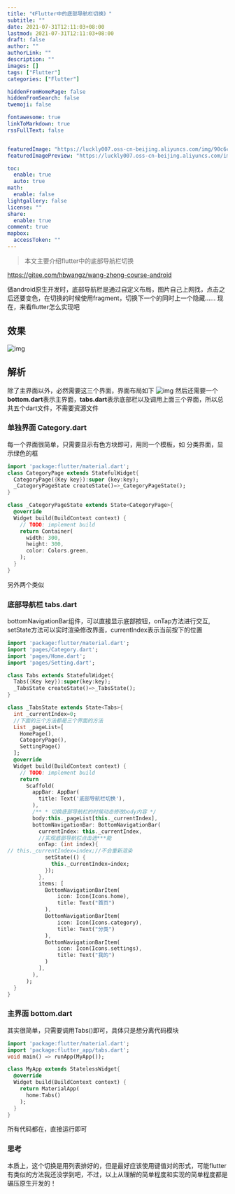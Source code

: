```yaml
---
title: "《Flutter中的底部导航栏切换》"
subtitle: ""
date: 2021-07-31T12:11:03+08:00
lastmod: 2021-07-31T12:11:03+08:00
draft: false
author: ""
authorLink: ""
description: ""
images: []
tags: ["Flutter"]
categories: ["Flutter"]

hiddenFromHomePage: false
hiddenFromSearch: false
twemoji: false

fontawesome: true
linkToMarkdown: true
rssFullText: false


featuredImage: "https://luckly007.oss-cn-beijing.aliyuncs.com/img/90c6cc12-742e-4c9f-b318-b912f163b8d0.png"
featuredImagePreview: "https://luckly007.oss-cn-beijing.aliyuncs.com/img/90c6cc12-742e-4c9f-b318-b912f163b8d0.png"

toc:
  enable: true
  auto: true
math:
  enable: false
lightgallery: false
license: ""
share:
  enable: true
comment: true
mapbox:
  accessToken: ""
---
```




> 本文主要介绍flutter中的底部导航栏切换

<!--more-->

https://gitee.com/hbwangz/wang-zhong-course-android

做android原生开发时，底部导航栏是通过自定义布局，图片自己上网找，点击之后还要变色，在切换的时候使用fragment，切换下一个的同时上一个隐藏……
现在，来看flutter怎么实现吧

## 效果

![img](https://uploadfiles.nowcoder.com/images/20200417/2967044_1587086806427_1A53AE36C08AE1F9B30B36167817C9C2)

## 解析

除了主界面以外，必然需要这三个界面，界面布局如下
![img](https://uploadfiles.nowcoder.com/images/20200417/2967044_1587086806688_D983E5605585C98765348B4A1E3FE2B4)
然后还需要一个**bottom.dart**表示主界面，**tabs.dart**表示底部栏以及调用上面三个界面，所以总共五个dart文件，不需要资源文件

### 单独界面 Category.dart

每一个界面很简单，只需要显示有色方块即可，用同一个模板，如 分类界面，显示绿色的框

```dart
import 'package:flutter/material.dart';
class CategoryPage extends StatefulWidget{
  CategoryPage({Key key}):super (key:key);
  _CategoryPageState createState()=>_CategoryPageState();
}

class _CategoryPageState extends State<CategoryPage>{
  @override
  Widget build(BuildContext context) {
    // TODO: implement build
    return Container(
      width: 300,
      height: 300,
      color: Colors.green,
    );
  }
}

```

另外两个类似

### 底部导航栏 tabs.dart

bottomNavigationBar组件，可以直接显示底部按钮，onTap方法进行交互,
setState方法可以实时渲染修改界面，currentIndex表示当前按下的位置

```dart
import 'package:flutter/material.dart';
import 'pages/Category.dart';
import 'pages/Home.dart';
import 'pages/Setting.dart';

class Tabs extends StatefulWidget{
  Tabs({Key key}):super(key:key);
  _TabsState createState()=>_TabsState();
}

class _TabsState extends State<Tabs>{
  int _currentIndex=0;
  //下面的三个方法都是三个界面的方法
  List _pageList=[
    HomePage(),
    CategoryPage(),
    SettingPage()
  ];
  @override
  Widget build(BuildContext context) {
    // TODO: implement build
    return
      Scaffold(
        appBar: AppBar(
          title: Text('底部导航栏切换'),
        ),
        /** * 切换底部导航栏的时候动态修改body内容 */
        body:this._pageList[this._currentIndex],
        bottomNavigationBar: BottomNavigationBar(
          currentIndex: this._currentIndex,
          //实现底部导航栏点击选***能
          onTap: (int index){
// this._currentIndex=index;//不会重新渲染
            setState(() {
              this._currentIndex=index;
            });
          },
          items: [
            BottomNavigationBarItem(
                icon: Icon(Icons.home),
                title: Text("首页")
            ),
            BottomNavigationBarItem(
                icon: Icon(Icons.category),
                title: Text("分类")
            ),
            BottomNavigationBarItem(
                icon: Icon(Icons.settings),
                title: Text("我的")
            )
          ],
        ),
      );
  }
}

```

### 主界面 bottom.dart

其实很简单，只需要调用Tabs()即可，具体只是想分离代码模块

```dart
import 'package:flutter/material.dart';
import 'package:flutter_app/tabs.dart';
void main() => runApp(MyApp());

class MyApp extends StatelessWidget{
  @override
  Widget build(BuildContext context) {
    return MaterialApp(
      home:Tabs()
    );
  }
}


```

所有代码都在，直接运行即可

### 思考

本质上，这个切换是用列表排好的，但是最好应该使用键值对的形式，可能flutter有类似的方法我还没学到吧，不过，以上从理解的简单程度和实现的简单程度都是碾压原生开发的！